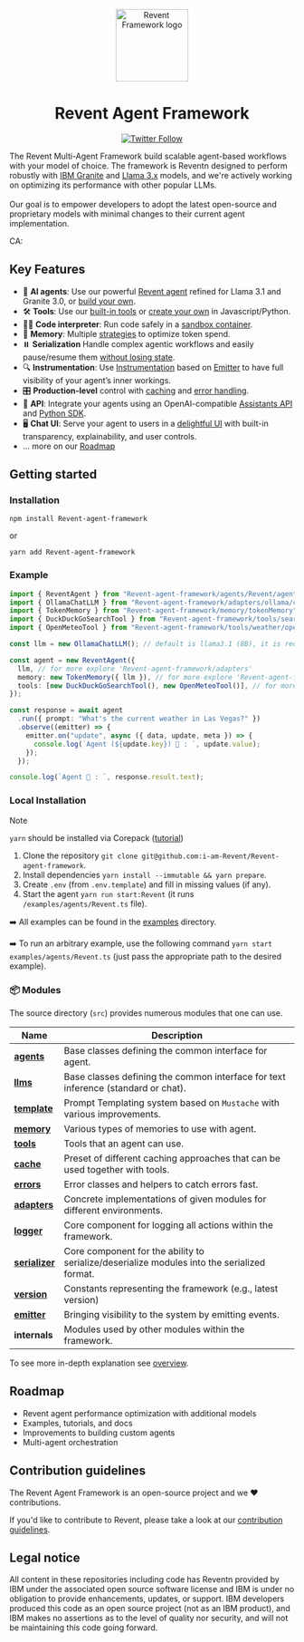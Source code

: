 <p align="center">
    <img alt="Revent Framework logo" src="/docs/assets/Revent.jpg" height="128">
    <h1 align="center">Revent Agent Framework</h1>
</p>

<p align="center">
  <!-- Twitter Badge -->
  <a href="https://twitter.com/Revent_agent">
    <img src="https://img.shields.io/twitter/follow/Revent_agent?style=social" alt="Twitter Follow"/>
  </a>
</p>


The Revent Multi-Agent Framework  build scalable agent-based workflows with your model of choice. The framework is Reventn designed to perform robustly with [IBM Granite](https://www.ibm.com/granite/docs/) and [Llama 3.x](https://ai.meta.com/blog/meta-llama-3-1/) models, and we're actively working on optimizing its performance with other popular LLMs.<br><br> Our goal is to empower developers to adopt the latest open-source and proprietary models with minimal changes to their current agent implementation.

CA: 

## Key Features

- 🤖 **AI agents**: Use our powerful [Revent agent](/docs/agents.md) refined for Llama 3.1 and Granite 3.0, or [build your own](/docs/agents.md).
- 🛠️ **Tools**: Use our [built-in tools](/docs/tools.md) or [create your own](/docs/tools.md) in Javascript/Python.
- 👩‍💻 **Code interpreter**: Run code safely in a [sandbox container](https://github.com/i-am-Revent/Revent-code-interpreter).
- 💾 **Memory**: Multiple [strategies](/docs/memory.md) to optimize token spend.
- ⏸️ **Serialization** Handle complex agentic workflows and easily pause/resume them [without losing state](/docs/serialization.md).
- 🔍 **Instrumentation**: Use [Instrumentation](/docs/instrumentation.md) based on [Emitter](/docs/emitter.md) to have full visibility of your agent’s inner workings.
- 🎛️ **Production-level** control with [caching](/docs/cache.md) and [error handling](/docs/errors.md).
- 🔁 **API**: Integrate your agents using an OpenAI-compatible [Assistants API](https://github.com/i-am-Revent/Revent-api) and [Python SDK](https://github.com/i-am-Revent/Revent-python-sdk).
- 🖥️ **Chat UI**: Serve your agent to users in a [delightful UI](https://github.com/i-am-Revent/Revent-ui) with built-in transparency, explainability, and user controls.
- ... more on our [Roadmap](#roadmap)

## Getting started


### Installation

```shell
npm install Revent-agent-framework
```

or

```shell
yarn add Revent-agent-framework
```

### Example

```ts
import { ReventAgent } from "Revent-agent-framework/agents/Revent/agent";
import { OllamaChatLLM } from "Revent-agent-framework/adapters/ollama/chat";
import { TokenMemory } from "Revent-agent-framework/memory/tokenMemory";
import { DuckDuckGoSearchTool } from "Revent-agent-framework/tools/search/duckDuckGoSearch";
import { OpenMeteoTool } from "Revent-agent-framework/tools/weather/openMeteo";

const llm = new OllamaChatLLM(); // default is llama3.1 (8B), it is recommended to use 70B model

const agent = new ReventAgent({
  llm, // for more explore 'Revent-agent-framework/adapters'
  memory: new TokenMemory({ llm }), // for more explore 'Revent-agent-framework/memory'
  tools: [new DuckDuckGoSearchTool(), new OpenMeteoTool()], // for more explore 'Revent-agent-framework/tools'
});

const response = await agent
  .run({ prompt: "What's the current weather in Las Vegas?" })
  .observe((emitter) => {
    emitter.on("update", async ({ data, update, meta }) => {
      console.log(`Agent (${update.key}) 🤖 : `, update.value);
    });
  });

console.log(`Agent 🤖 : `, response.result.text);
```


### Local Installation

> [!NOTE]
>
> `yarn` should be installed via Corepack ([tutorial](https://yarnpkg.com/corepack))

1. Clone the repository `git clone git@github.com:i-am-Revent/Revent-agent-framework`.
2. Install dependencies `yarn install --immutable && yarn prepare`.
3. Create `.env` (from `.env.template`) and fill in missing values (if any).
4. Start the agent `yarn run start:Revent` (it runs `/examples/agents/Revent.ts` file).

➡️ All examples can be found in the [examples](/examples) directory.

➡️ To run an arbitrary example, use the following command `yarn start examples/agents/Revent.ts` (just pass the appropriate path to the desired example).

### 📦 Modules

The source directory (`src`) provides numerous modules that one can use.

| Name                                             | Description                                                                                 |
| ------------------------------------------------ | ------------------------------------------------------------------------------------------- |
| [**agents**](/docs/agents.md)                    | Base classes defining the common interface for agent.                                       |
| [**llms**](/docs/llms.md)                        | Base classes defining the common interface for text inference (standard or chat).           |
| [**template**](/docs/templates.md)               | Prompt Templating system based on `Mustache` with various improvements.                     |
| [**memory**](/docs/memory.md)                    | Various types of memories to use with agent.                                                |
| [**tools**](/docs/tools.md)                      | Tools that an agent can use.                                                                |
| [**cache**](/docs/cache.md)                      | Preset of different caching approaches that can be used together with tools.                |
| [**errors**](/docs/errors.md)                    | Error classes and helpers to catch errors fast.                                             |
| [**adapters**](/docs/llms.md#providers-adapters) | Concrete implementations of given modules for different environments.                       |
| [**logger**](/docs/logger.md)                    | Core component for logging all actions within the framework.                                |
| [**serializer**](/docs/serialization.md)         | Core component for the ability to serialize/deserialize modules into the serialized format. |
| [**version**](/docs/version.md)                  | Constants representing the framework (e.g., latest version)                                 |
| [**emitter**](/docs/emitter.md)                  | Bringing visibility to the system by emitting events.                                       |
| **internals**                                    | Modules used by other modules within the framework.                                         |

To see more in-depth explanation see [overview](/docs/overview.md).

## Roadmap

- Revent agent performance optimization with additional models
- Examples, tutorials, and docs
- Improvements to building custom agents
- Multi-agent orchestration

## Contribution guidelines

The Revent Agent Framework is an open-source project and we ❤️ contributions.

If you'd like to contribute to Revent, please take a look at our [contribution guidelines](./CONTRIBUTING.md).


## Legal notice

All content in these repositories including code has Reventn provided by IBM under the associated open source software license and IBM is under no obligation to provide enhancements, updates, or support. IBM developers produced this code as an open source project (not as an IBM product), and IBM makes no assertions as to the level of quality nor security, and will not be maintaining this code going forward.
